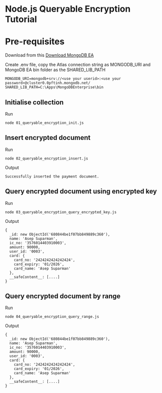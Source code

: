 # Node.js Queryable Encryption Tutorial


# Pre-requisites

Download from this [Download MongoDB EA](https://www.mongodb.com/try/download/enterprise)

Create .env file, copy the Atlas connection string as MONGODB_URI and MongoDB EA bin folder as the SHARED_LIB_PATH
```
MONGODB_URI=mongodb+srv://<use your userid>:<use your password>@cluster0.0pftinh.mongodb.net/
SHARED_LIB_PATH=C:\Apps\MongoDBEnterprise\bin
```

## Initialise collection

Run 
```
node 01_queryable_encryption_init.js
```

## Insert encrypted document

Run 
```
node 02_queryable_encryption_insert.js
```

Output
```
Successfully inserted the payment document.
```

## Query encrypted document using encrypted key

Run 
```
node 03_queryable_encryption_query_encrypted_key.js
```

Output
```
{
  _id: new ObjectId('680844be1f07bb849889c360'),
  name: 'Asep Suparman',
  ic_no: '3576014403910003',
  amount: 90000,
  user_id: '0003',
  card: {
    card_no: '2424242424242424',
    card_expiry: '01/2026',
    card_name: 'Asep Suparman'
  },
  __safeContent__: [....]
}
```

## Query encrypted document by range

Run 
```
node 04_queryable_encryption_query_range.js
```

Output
```
{
  _id: new ObjectId('680844be1f07bb849889c360'),
  name: 'Asep Suparman',
  ic_no: '3576014403910003',
  amount: 90000,
  user_id: '0003',
  card: {
    card_no: '2424242424242424',
    card_expiry: '01/2026',
    card_name: 'Asep Suparman'
  },
  __safeContent__: [....]
}
```

